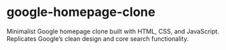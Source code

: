 # google-homepage-clone
Minimalist Google homepage clone built with HTML, CSS, and JavaScript. Replicates Google’s clean design and core search functionality.
